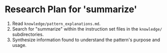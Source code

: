 # Research Plan for 'summarize'

1. Read `knowledge/pattern_explanations.md`.
2. Search for "summarize" within the instruction set files in the `knowledge/` subdirectories.
3. Synthesize information found to understand the pattern's purpose and usage.
